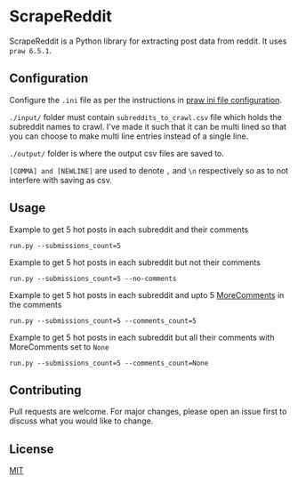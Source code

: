 # ScrapeReddit

ScrapeReddit is a Python library for extracting post data from reddit.
It uses ``praw 6.5.1``.

## Configuration

Configure the ``.ini`` file as per the instructions in [praw ini file configuration](https://praw.readthedocs.io/en/latest/getting_started/configuration/prawini.html).

``./input/`` folder must contain ``subreddits_to_crawl.csv`` file which holds the subreddit names to crawl. I've made it such that it can be multi lined so that you can choose to make multi line entries instead of a single line.

``./output/`` folder is where the output csv files are saved to.

``[COMMA] and [NEWLINE]`` are used to denote `,` and `\n` respectively so as to not interfere with saving as csv.

## Usage

Example to get 5 hot posts in each subreddit and their comments

```run.py --submissions_count=5```

Example to get 5 hot posts in each subreddit but not their comments

```run.py --submissions_count=5 --no-comments```

Example to get 5 hot posts in each subreddit and upto 5 [MoreComments](https://praw.readthedocs.io/en/latest/code_overview/other/commentforest.html#praw.models.comment_forest.CommentForest.replace_more) in the comments

```run.py --submissions_count=5 --comments_count=5```

Example to get 5 hot posts in each subreddit but all their comments with MoreComments set to ``None``

```run.py --submissions_count=5 --comments_count=None```

## Contributing
Pull requests are welcome. For major changes, please open an issue first to discuss what you would like to change.

## License
[MIT](https://choosealicense.com/licenses/mit/)